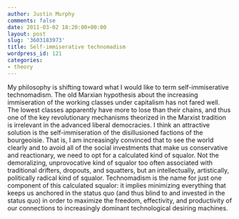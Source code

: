 ```yaml
---
author: Justin Murphy
comments: false
date: 2011-03-02 18:20:00+00:00
layout: post
slug: '3603183973'
title: Self-immiserative technomadism
wordpress_id: 121
categories:
- theory
---
```


My philosophy is shifting toward what I would like to term self-immiserative technomadism. The old Marxian hypothesis about the increasing immiseration of the working classes under capitalism has not fared well. The lowest classes apparently have more to lose than their chains, and thus one of the key revolutionary mechanisms theorized in the Marxist tradition is irrelevant in the advanced liberal democracies. I think an attractive solution is the self-immiseration of the disillusioned factions of the bourgeoisie. That is, I am increasingly convinced that to see the world clearly and to avoid all of the social investments that make us conservative and reactionary, we need to opt for a calculated kind of squalor. Not the demoralizing, unprovocative kind of squalor too often associated with traditional drifters, dropouts, and squatters, but an intellectually, artistically, politically radical kind of squalor. Technomadism is the name for just one component of this calculated squalor: it implies minimizing everything that keeps us anchored in the status quo (and thus blind to and invested in the status quo) in order to maximize the freedom, effectivity, and productivity of our connections to increasingly dominant technological desiring machines.

<br><br><br><br><br><br>